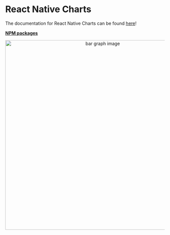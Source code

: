 # React Native Charts

The documentation for React Native Charts can be found [here](https://chartiful.io/react-native)!

**[NPM packages](https://www.npmjs.com/search?q=%40chartiful%2Freact-native)**

<p align="center">
  <img src="https://seanwatters.io/images/@chartiful-react-native-overview.png" width="600px" alt="bar graph image">
</p>
